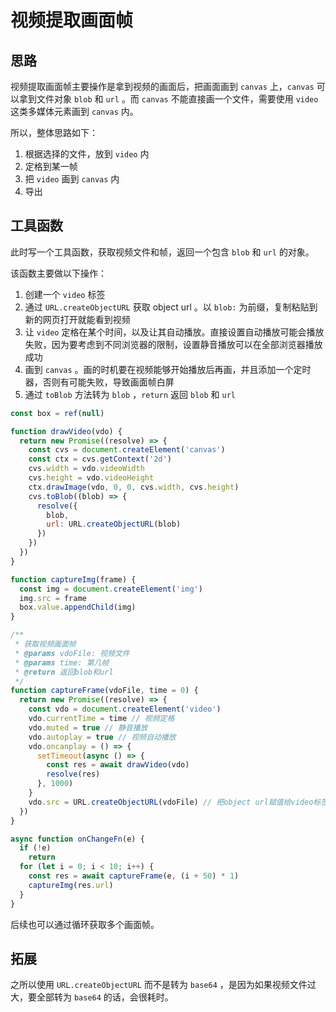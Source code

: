 # 视频提取画面帧

## 思路

视频提取画面帧主要操作是拿到视频的画面后，把画面画到 `canvas` 上，`canvas` 可以拿到文件对象 `blob` 和 `url` 。而 `canvas` 不能直接画一个文件，需要使用 `video` 这类多媒体元素画到 `canvas` 内。

所以，整体思路如下：

1. 根据选择的文件，放到 `video` 内
2. 定格到某一帧
3. 把 `video` 画到 `canvas` 内
4. 导出

## 工具函数

此时写一个工具函数，获取视频文件和帧，返回一个包含 `blob` 和 `url` 的对象。

该函数主要做以下操作：

1. 创建一个 `video` 标签
2. 通过 `URL.createObjectURL` 获取 object url 。以 `blob:` 为前缀，复制粘贴到新的网页打开就能看到视频
3. 让 `video` 定格在某个时间，以及让其自动播放。直接设置自动播放可能会播放失败，因为要考虑到不同浏览器的限制，设置静音播放可以在全部浏览器播放成功
4. 画到 `canvas` 。画的时机要在视频能够开始播放后再画，并且添加一个定时器，否则有可能失败，导致画面帧白屏
5. 通过 `toBlob` 方法转为 `blob` ，`return` 返回 `blob` 和 `url` 

```js
const box = ref(null)

function drawVideo(vdo) {
  return new Promise((resolve) => {
    const cvs = document.createElement('canvas')
    const ctx = cvs.getContext('2d')
    cvs.width = vdo.videoWidth
    cvs.height = vdo.videoHeight
    ctx.drawImage(vdo, 0, 0, cvs.width, cvs.height)
    cvs.toBlob((blob) => {
      resolve({
        blob,
        url: URL.createObjectURL(blob)
      })
    })
  })
}

function captureImg(frame) {
  const img = document.createElement('img')
  img.src = frame
  box.value.appendChild(img)
}

/**
 * 获取视频画面帧
 * @params vdoFile: 视频文件
 * @params time: 第几帧
 * @return 返回blob和url
 */
function captureFrame(vdoFile, time = 0) {
  return new Promise((resolve) => {
    const vdo = document.createElement('video')
    vdo.currentTime = time // 视频定格
    vdo.muted = true // 静音播放
    vdo.autoplay = true // 视频自动播放
    vdo.oncanplay = () => {
      setTimeout(async () => {
        const res = await drawVideo(vdo)
        resolve(res)
      }, 1000)
    }
    vdo.src = URL.createObjectURL(vdoFile) // 把object url赋值给video标签的src，blob:为前缀，复制粘贴到新的网页打开就能看到视频
  })
}

async function onChangeFn(e) {
  if (!e)
    return
  for (let i = 0; i < 10; i++) {
    const res = await captureFrame(e, (i + 50) * 1)
    captureImg(res.url)
  }
}
```

后续也可以通过循环获取多个画面帧。

## 拓展

之所以使用 `URL.createObjectURL` 而不是转为 `base64` ，是因为如果视频文件过大，要全部转为 `base64` 的话，会很耗时。

